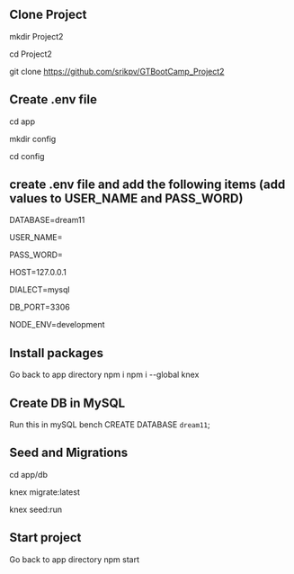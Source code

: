 Clone Project
-------------------------------
mkdir Project2

cd Project2

git clone https://github.com/srikpv/GTBootCamp_Project2

Create .env file
-------------------------------
cd app

mkdir config 

cd config

create .env file and add the following items (add values to USER_NAME and PASS_WORD)
-------------------------------
DATABASE=dream11

USER_NAME=

PASS_WORD=

HOST=127.0.0.1

DIALECT=mysql

DB_PORT=3306

NODE_ENV=development

Install packages
-------------------------------
Go back to app directory
npm i
npm i --global knex

Create DB in MySQL
-------------------------------
Run this in mySQL bench
CREATE DATABASE `dream11`;

Seed and Migrations
-------------------------------
cd app/db

knex migrate:latest

knex seed:run

Start project
-------------------------------
Go back to app directory
npm start
